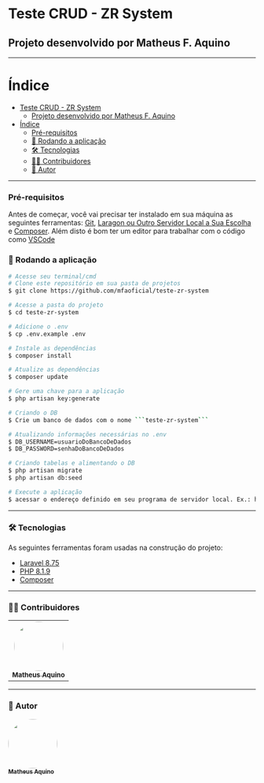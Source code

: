 # Teste CRUD - ZR System

## Projeto desenvolvido por Matheus F. Aquino

---

Índice
================

- [Teste CRUD - ZR System](#teste-crud---zr-system)
  - [Projeto desenvolvido por Matheus F. Aquino](#projeto-desenvolvido-por-matheus-f-aquino)
- [Índice](#índice)
    - [Pré-requisitos](#pré-requisitos)
    - [🎲 Rodando a aplicação](#-rodando-a-aplicação)
    - [🛠 Tecnologias](#-tecnologias)
    - [👨‍💻 Contribuidores](#-contribuidores)
    - [🦸 Autor](#-autor)

---

### Pré-requisitos

Antes de começar, você vai precisar ter instalado em sua máquina as seguintes ferramentas:
[Git](https://git-scm.com), [Laragon ou Outro Servidor Local a Sua Escolha](https://laragon.org/download/) e [Composer](https://getcomposer.org/).
Além disto é bom ter um editor para trabalhar com o código como [VSCode](https://code.visualstudio.com/)

### 🎲 Rodando a aplicação

```bash
# Acesse seu terminal/cmd
# Clone este repositório em sua pasta de projetos
$ git clone https://github.com/mfaoficial/teste-zr-system

# Acesse a pasta do projeto
$ cd teste-zr-system

# Adicione o .env
$ cp .env.example .env

# Instale as dependências
$ composer install

# Atualize as dependências
$ composer update

# Gere uma chave para a aplicação
$ php artisan key:generate

# Criando o DB
$ Crie um banco de dados com o nome ```teste-zr-system```

# Atualizando informações necessárias no .env
$ DB_USERNAME=usuarioDoBancoDeDados
$ DB_PASSWORD=senhaDoBancoDeDados

# Criando tabelas e alimentando o DB
$ php artisan migrate
$ php artisan db:seed

# Execute a aplicação
$ acessar o endereço definido em seu programa de servidor local. Ex.: http://localhost
```

---

### 🛠 Tecnologias

As seguintes ferramentas foram usadas na construção do projeto:

- [Laravel 8.75](https://laravel.com/docs/8.x/installation)
- [PHP 8.1.9](https://www.php.net/)
- [Composer](https://getcomposer.org/)

---

### 👨‍💻 Contribuidores

<table>
  <tr>
    <td align="center"><a href="https://github.com/mfaoficial"><img style="border-radius: 50%;" src="https://avatars.githubusercontent.com/u/56968366?s=64&v=4" width="100px;" alt=""/><br /><sub><b>Matheus Aquino</b></sub></a><br /></td>
  </tr>
</table>

---

### 🦸 Autor

<a href="https://github.com/mfaoficial">
 <img style="border-radius: 50%;" src="https://avatars.githubusercontent.com/u/56968366?s=64&v=4" width="100px;" alt=""/>
 <br />
 <sub><b>Matheus Aquino</b></sub></a>
 <br />

